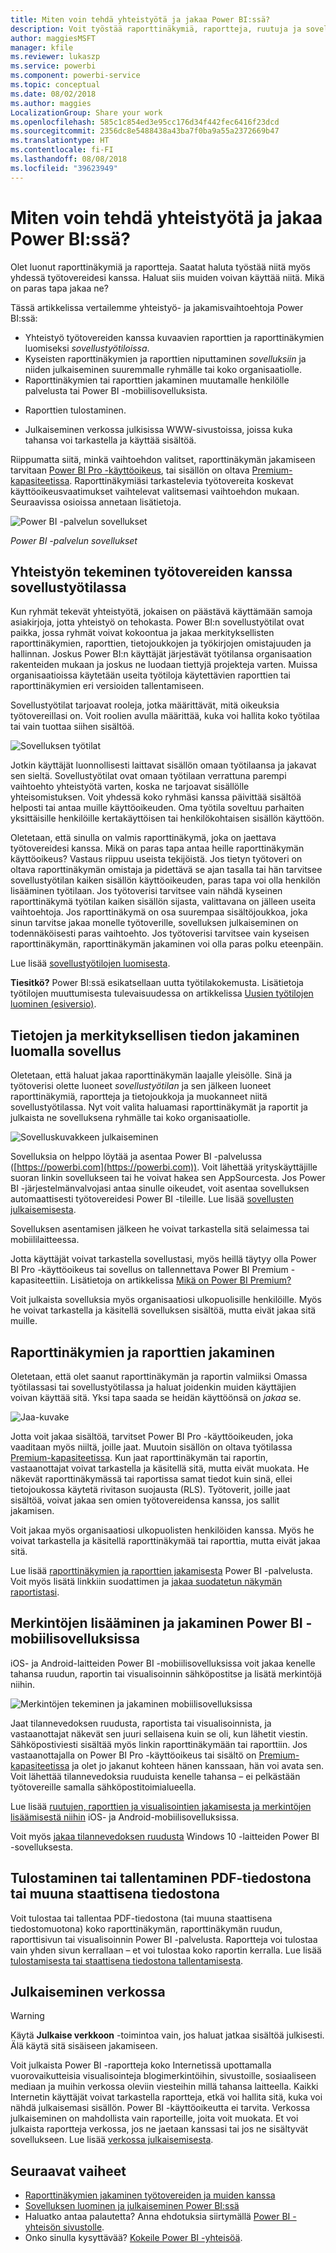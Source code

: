 ```yaml
---
title: Miten voin tehdä yhteistyötä ja jakaa Power BI:ssä?
description: Voit työstää raporttinäkymiä, raportteja, ruutuja ja sovelluksia yhdessä muiden kanssa ja jakaa niitä eri tavoilla Power BI:ssä. Jokaisella tavalla on omat etunsa.
author: maggiesMSFT
manager: kfile
ms.reviewer: lukaszp
ms.service: powerbi
ms.component: powerbi-service
ms.topic: conceptual
ms.date: 08/02/2018
ms.author: maggies
LocalizationGroup: Share your work
ms.openlocfilehash: 585c1c854ed3e95cc176d34f442fec6416f23dcd
ms.sourcegitcommit: 2356dc8e5488438a43ba7f0ba9a55a2372669b47
ms.translationtype: HT
ms.contentlocale: fi-FI
ms.lasthandoff: 08/08/2018
ms.locfileid: "39623949"
---
```

# <a name="how-should-i-collaborate-and-share-in-power-bi"></a>Miten voin tehdä yhteistyötä ja jakaa Power BI:ssä?

Olet luonut raporttinäkymiä ja raportteja. Saatat haluta työstää niitä myös yhdessä työtovereidesi kanssa. Haluat siis muiden voivan käyttää niitä. Mikä on paras tapa jakaa ne?

Tässä artikkelissa vertailemme yhteistyö- ja jakamisvaihtoehtoja Power BI:ssä: 

* Yhteistyö työtovereiden kanssa kuvaavien raporttien ja raporttinäkymien luomiseksi *sovellustyötiloissa*.
* Kyseisten raporttinäkymien ja raporttien niputtaminen *sovelluksiin* ja niiden julkaiseminen suuremmalle ryhmälle tai koko organisaatiolle.
* Raporttinäkymien tai raporttien jakaminen muutamalle henkilölle palvelusta tai Power BI -mobiilisovelluksista.
- Raporttien tulostaminen.
* Julkaiseminen verkossa julkisissa WWW-sivustoissa, joissa kuka tahansa voi tarkastella ja käyttää sisältöä.

Riippumatta siitä, minkä vaihtoehdon valitset, raporttinäkymän jakamiseen tarvitaan [Power BI Pro -käyttöoikeus](service-free-vs-pro.md), tai sisällön on oltava [Premium-kapasiteetissa](service-premium.md). Raporttinäkymiäsi tarkastelevia työtovereita koskevat käyttöoikeusvaatimukset vaihtelevat valitsemasi vaihtoehdon mukaan. Seuraavissa osioissa annetaan lisätietoja. 

![Power BI -palvelun sovellukset](media/service-how-to-collaborate-distribute-dashboards-reports/power-bi-apps-home-blog.png)

*Power BI -palvelun sovellukset*

## <a name="collaborate-with-coworkers-in-an-app-workspace"></a>Yhteistyön tekeminen työtovereiden kanssa sovellustyötilassa

Kun ryhmät tekevät yhteistyötä, jokaisen on päästävä käyttämään samoja asiakirjoja, jotta yhteistyö on tehokasta. Power BI:n sovellustyötilat ovat paikka, jossa ryhmät voivat kokoontua ja jakaa merkityksellisten raporttinäkymien, raporttien, tietojoukkojen ja työkirjojen omistajuuden ja hallinnan. Joskus Power BI:n käyttäjät järjestävät työtilansa organisaation rakenteiden mukaan ja joskus ne luodaan tiettyjä projekteja varten. Muissa organisaatioissa käytetään useita työtiloja käytettävien raporttien tai raporttinäkymien eri versioiden tallentamiseen. 

Sovellustyötilat tarjoavat rooleja, jotka määrittävät, mitä oikeuksia työtovereillasi on. Voit roolien avulla määrittää, kuka voi hallita koko työtilaa tai vain tuottaa siihen sisältöä.

![Sovelluksen työtilat](media/service-how-to-collaborate-distribute-dashboards-reports/power-bi-apps-workspaces.png)

Jotkin käyttäjät luonnollisesti laittavat sisällön omaan työtilaansa ja jakavat sen sieltä. Sovellustyötilat ovat omaan työtilaan verrattuna parempi vaihtoehto yhteistyötä varten, koska ne tarjoavat sisällölle yhteisomistuksen. Voit yhdessä koko ryhmäsi kanssa päivittää sisältöä helposti tai antaa muille käyttöoikeuden. Oma työtila soveltuu parhaiten yksittäisille henkilöille kertakäyttöisen tai henkilökohtaisen sisällön käyttöön.

Oletetaan, että sinulla on valmis raporttinäkymä, joka on jaettava työtovereidesi kanssa. Mikä on paras tapa antaa heille raporttinäkymän käyttöoikeus? Vastaus riippuu useista tekijöistä. Jos tietyn työtoveri on oltava raporttinäkymän omistaja ja pidettävä se ajan tasalla tai hän tarvitsee sovellustyötilan kaiken sisällön käyttöoikeuden, paras tapa voi olla henkilön lisääminen työtilaan. Jos työtoverisi tarvitsee vain nähdä kyseinen raporttinäkymä työtilan kaiken sisällön sijasta, valittavana on jälleen useita vaihtoehtoja. Jos raporttinäkymä on osa suurempaa sisältöjoukkoa, joka sinun tarvitse jakaa monelle työtoverille, sovelluksen julkaiseminen on todennäköisesti paras vaihtoehto. Jos työtoverisi tarvitsee vain kyseisen raporttinäkymän, raporttinäkymän jakaminen voi olla paras polku eteenpäin. 

Lue lisää [sovellustyötilojen luomisesta](service-create-workspaces.md).

**Tiesitkö?** Power BI:ssä esikatsellaan uutta työtilakokemusta. Lisätietoja työtilojen muuttumisesta tulevaisuudessa on artikkelissa [Uusien työtilojen luominen (esiversio)](service-create-the-new-workspaces.md). 

## <a name="distribute-data-and-insights-by-creating-an-app"></a>Tietojen ja merkityksellisen tiedon jakaminen luomalla sovellus

Oletetaan, että haluat jakaa raporttinäkymän laajalle yleisölle. Sinä ja työtoverisi olette luoneet *sovellustyötilan* ja sen jälkeen luoneet raporttinäkymiä, raportteja ja tietojoukkoja ja muokanneet niitä sovellustyötilassa. Nyt voit valita haluamasi raporttinäkymät ja raportit ja julkaista ne sovelluksena ryhmälle tai koko organisaatiolle. 

![Sovelluskuvakkeen julkaiseminen](media/service-how-to-collaborate-distribute-dashboards-reports/power-bi-app-publish-600.png)

Sovelluksia on helppo löytää ja asentaa Power BI -palvelussa ([https://powerbi.com](https://powerbi.com)). Voit lähettää yrityskäyttäjille suoran linkin sovellukseen tai he voivat hakea sen AppSourcesta. Jos Power BI -järjestelmänvalvojasi antaa sinulle oikeudet, voit asentaa sovelluksen automaattisesti työtovereidesi Power BI -tileille. Lue lisää [sovellusten julkaisemisesta](service-create-distribute-apps.md). 

Sovelluksen asentamisen jälkeen he voivat tarkastella sitä selaimessa tai mobiililaitteessa.

Jotta käyttäjät voivat tarkastella sovellustasi, myös heillä täytyy olla Power BI Pro -käyttöoikeus tai sovellus on tallennettava Power BI Premium -kapasiteettiin. Lisätietoja on artikkelissa [Mikä on Power BI Premium?](service-premium.md)

Voit julkaista sovelluksia myös organisaatiosi ulkopuolisille henkilöille. Myös he voivat tarkastella ja käsitellä sovelluksen sisältöä, mutta eivät jakaa sitä muille.

## <a name="share-dashboards-and-reports"></a>Raporttinäkymien ja raporttien jakaminen
Oletetaan, että olet saanut raporttinäkymän ja raportin valmiiksi Omassa työtilassasi tai sovellustyötilassa ja haluat joidenkin muiden käyttäjien voivan käyttää sitä. Yksi tapa saada se heidän käyttöönsä on *jakaa* se. 

![Jaa-kuvake](media/service-how-to-collaborate-distribute-dashboards-reports/power-bi-share-in-situ.png)

Jotta voit jakaa sisältöä, tarvitset Power BI Pro -käyttöoikeuden, joka vaaditaan myös niiltä, joille jaat. Muutoin sisällön on oltava työtilassa [Premium-kapasiteetissa](service-premium.md). Kun jaat raporttinäkymän tai raportin, vastaanottajat voivat tarkastella ja käsitellä sitä, mutta eivät muokata. He näkevät raporttinäkymässä tai raportissa samat tiedot kuin sinä, ellei tietojoukossa käytetä rivitason suojausta (RLS). Työtoverit, joille jaat sisältöä, voivat jakaa sen omien työtovereidensa kanssa, jos sallit jakamisen. 

Voit jakaa myös organisaatiosi ulkopuolisten henkilöiden kanssa. Myös he voivat tarkastella ja käsitellä raporttinäkymää tai raporttia, mutta eivät jakaa sitä. 

Lue lisää [raporttinäkymien ja raporttien jakamisesta](service-share-dashboards.md) Power BI -palvelusta. Voit myös lisätä linkkiin suodattimen ja [jakaa suodatetun näkymän raportistasi](service-share-reports.md).

## <a name="annotate-and-share-from-the-power-bi-mobile-apps"></a>Merkintöjen lisääminen ja jakaminen Power BI -mobiilisovelluksissa
iOS- ja Android-laitteiden Power BI -mobiilisovelluksissa voit jakaa kenelle tahansa ruudun, raportin tai visualisoinnin sähköpostitse ja lisätä merkintöjä niihin. 

![Merkintöjen tekeminen ja jakaminen mobiilisovelluksissa](media/service-how-to-collaborate-distribute-dashboards-reports/power-bi-iphone-annotate.png)

Jaat tilannevedoksen ruudusta, raportista tai visualisoinnista, ja vastaanottajat näkevät sen juuri sellaisena kuin se oli, kun lähetit viestin. Sähköpostiviesti sisältää myös linkin raporttinäkymään tai raporttiin. Jos vastaanottajalla on Power BI Pro -käyttöoikeus tai sisältö on [Premium-kapasiteetissa](service-premium.md) ja olet jo jakanut kohteen hänen kanssaan, hän voi avata sen. Voit lähettää tilannevedoksia ruuduista kenelle tahansa – ei pelkästään työtovereille samalla sähköpostitoimialueella.

Lue lisää [ruutujen, raporttien ja visualisointien jakamisesta ja merkintöjen lisäämisestä niihin](mobile-annotate-and-share-a-tile-from-the-mobile-apps.md) iOS- ja Android-mobiilisovelluksissa.

Voit myös [jakaa tilannevedoksen ruudusta](mobile-windows-10-phone-app-get-started.md) Windows 10 -laitteiden Power BI -sovelluksesta.

## <a name="print-or-save-as-pdf-or-other-static-file"></a>Tulostaminen tai tallentaminen PDF-tiedostona tai muuna staattisena tiedostona
Voit tulostaa tai tallentaa PDF-tiedostona (tai muuna staattisena tiedostomuotona) koko raporttinäkymän, raporttinäkymän ruudun, raporttisivun tai visualisoinnin Power BI -palvelusta. Raportteja voi tulostaa vain yhden sivun kerrallaan – et voi tulostaa koko raportin kerralla. Lue lisää [tulostamisesta tai staattisena tiedostona tallentamisesta](service-print.md).

## <a name="publish-to-the-web"></a>Julkaiseminen verkossa

> [!WARNING]
> Käytä **Julkaise verkkoon** -toimintoa vain, jos haluat jatkaa sisältöä julkisesti. Älä käytä sitä sisäiseen jakamiseen.

Voit julkaista Power BI -raportteja koko Internetissä upottamalla vuorovaikutteisia visualisointeja blogimerkintöihin, sivustoille, sosiaaliseen mediaan ja muihin verkossa oleviin viesteihin millä tahansa laitteella. Kaikki Internetin käyttäjät voivat tarkastella raportteja, etkä voi hallita sitä, kuka voi nähdä julkaisemasi sisällön. Power BI -käyttöoikeutta ei tarvita. Verkossa julkaiseminen on mahdollista vain raporteille, joita voit muokata. Et voi julkaista raportteja verkossa, jos ne jaetaan kanssasi tai jos ne sisältyvät sovellukseen. Lue lisää [verkossa julkaisemisesta](service-publish-to-web.md).

## <a name="next-steps"></a>Seuraavat vaiheet
* [Raporttinäkymien jakaminen työtovereiden ja muiden kanssa](service-share-dashboards.md)
* [Sovelluksen luominen ja julkaiseminen Power BI:ssä](service-create-distribute-apps.md)
* Haluatko antaa palautetta? Anna ehdotuksia siirtymällä [Power BI -yhteisön sivustolle](https://community.powerbi.com/).
* Onko sinulla kysyttävää? [Kokeile Power BI -yhteisöä](http://community.powerbi.com/).

